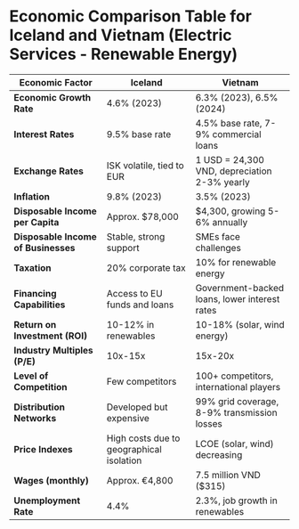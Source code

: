 # Economic Comparison Table for Iceland and Vietnam (Electric Services - Renewable Energy)

| **Economic Factor**                              | **Iceland**                                   | **Vietnam**                                   |
|--------------------------------------------------|-----------------------------------------------|-----------------------------------------------|
| **Economic Growth Rate**                         | 4.6% (2023)                                   | 6.3% (2023), 6.5% (2024)                      |
| **Interest Rates**                               | 9.5% base rate                                | 4.5% base rate, 7-9% commercial loans         |
| **Exchange Rates**                               | ISK volatile, tied to EUR                     | 1 USD = 24,300 VND, depreciation 2-3% yearly  |
| **Inflation**                                    | 9.8% (2023)                                   | 3.5% (2023)                                   |
| **Disposable Income per Capita**                 | Approx. $78,000                               | $4,300, growing 5-6% annually                 |
| **Disposable Income of Businesses**              | Stable, strong support                        | SMEs face challenges                          |
| **Taxation**                                     | 20% corporate tax                             | 10% for renewable energy                      |
| **Financing Capabilities**                       | Access to EU funds and loans                  | Government-backed loans, lower interest rates  |
| **Return on Investment (ROI)**                   | 10-12% in renewables                         | 10-18% (solar, wind energy)                   |
| **Industry Multiples (P/E)**                     | 10x-15x                                       | 15x-20x                                       |
| **Level of Competition**                         | Few competitors                               | 100+ competitors, international players       |
| **Distribution Networks**                        | Developed but expensive                       | 99% grid coverage, 8-9% transmission losses   |
| **Price Indexes**                                | High costs due to geographical isolation      | LCOE (solar, wind) decreasing                 |
| **Wages (monthly)**                              | Approx. €4,800                                | 7.5 million VND ($315)                        |
| **Unemployment Rate**                            | 4.4%                                          | 2.3%, job growth in renewables                |
